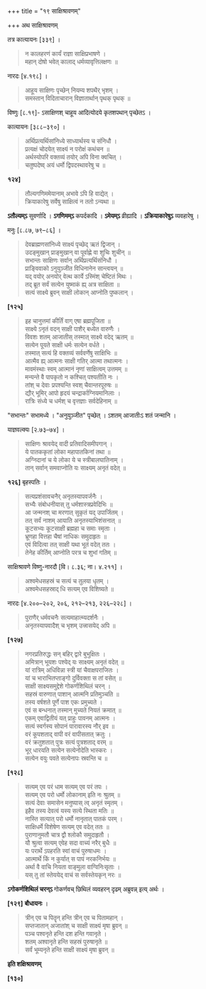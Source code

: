 +++
title = "१९ साक्षिश्रावणम्"

+++
अथ साक्षिश्रावणम्

तत्र कात्यायनः [३३९] ।

> न कालहरणं कार्यं राज्ञा साक्षिप्रभाषणे ।  
> महान् दोषो भवेत् कालाद् धर्मव्यावृत्तिलक्षणः ॥

नारदः [४.१९८] ।

> आहूय साक्षिणः पृच्छेन् नियम्य शपथैर् भृशम् ।  
> समस्तान् विदिताचारान् विज्ञातार्थान् पृथक् पृथक् ॥

विष्णुः [८.१९]- ऽसाक्षिणश् चाहूय आदित्योदये कृतशपथान् पृच्छेतऽ ।

कात्यायनः [३८८–३९०] ।

> अर्थिप्रत्यर्थिसांनिध्ये साध्यार्थस्य च संनिधौ ।  
> प्रत्यक्षं चोदयेत् साक्ष्यं न परोक्षं कथंचन ॥  
> अर्थस्योपरि वक्तव्यं तयोर् अपि विना क्वचित् ।  
> चतुष्पदेष्व् अयं धर्मो द्विपदस्थावरेषु च ॥

**१२४]**  
> तौल्यगणिममेयानाम् अभावे ऽपि हि वाद्येत् ।  
> क्रियाकारेषु सर्वेषु साक्षित्वं न ततो ऽन्यथा ॥

**ऽतौल्यम्ऽ** सुवर्णादि । **ऽगणिमम्ऽ** कपर्दकादि । **ऽमेयम्ऽ** व्रीह्यादि । **ऽक्रियाकारेषुऽ** व्यवहारेषु ।

मनुः [८.८७, ७९–८६] ।

> देवब्राह्मणसांनिध्ये साक्ष्यं पृच्छेद् ऋतं द्विजान् ।  
> उदङ्मुखान् प्राङ्मुखान् वा पूर्वाह्णे वा शुचिः शुचीन् ॥  
> सभान्तः साक्षिणः सर्वान् अर्थिप्रत्यर्थिसंनिधौ ।  
> प्राङ्विवाको ऽनुयुञ्जीत विधिनानेन सान्त्वयन् ॥  
> यद् वयोर् अनयोर् वेत्थ कार्ये ऽस्मिंश् चेष्टितं मिथः ।  
> तद् ब्रूत सर्वं सत्येन युष्माकं ह्य् अत्र साक्षिता ॥  
> सत्यं साक्ष्ये ब्रुवन् साक्षी लोकान् आप्नोति पुष्कलान् ।

**[१२५]**  
> इह चानुत्तमां कीर्तिं वाग् एषा ब्रह्मपूजिता ॥  
> साक्ष्ये ऽनृतं वदन् साक्षी पाशैर् बध्येत वारुणैः ।  
> विवशः शतम् आजातीस् तस्मात् साक्ष्ये वदेद् ऋतम् ॥  
> सत्येन पूयते साक्षी धर्मः सत्येन वर्धते ।  
> तस्मात् सत्यं हि वक्तव्यं सर्ववर्णेषु साक्षिभिः ॥  
> आत्मैव ह्य् आत्मनः साक्षी गतिर् आत्मा तथात्मनः ।  
> मावमंस्थाः स्वम् आत्मानं नृणां साक्षित्वम् उत्तमम् ॥  
> मन्यन्ते वै पापकृतो न कश्चित् पश्यतीति नः ।  
> तांश् च देवाः प्रपश्यन्ति स्वश् चैवान्तरपूरुषः ॥  
> द्यौर् भूमिर् आपो हृदयं चन्द्रार्काग्नियमानिलाः ।  
> रात्रिः संध्ये च धर्मश् च वृत्तज्ञाः सर्वदेहिनाम् ॥

"सभान्तः" सभामध्ये । "अनुयुञ्जीत" पृच्छेत् । ऽशतम् आजातीःऽ शतं जन्मानि ।

याज्ञवल्क्यः [२.७३–७४] ।

> साक्षिणः श्रावयेद् वादी प्रतिवादिसमीपगान् ।  
> ये पातककृतां लोका महापातकिनां तथा ॥  
> अग्निदानां च ये लोका ये च स्त्रीबालघातिनाम् ।  
> तान् सर्वान् समवाप्नोति यः साक्ष्यम् अनृतं वदेत् ॥

**१२६]** बृहस्पतिः ।

> सत्यप्रशंसावचनैर् अनृतस्यापवर्जनैः ।  
> सभ्यैः संबोधनीयास् तु धर्मशास्त्रप्रवेदिभिः ॥  
> आ जन्मनश् चा मरणात् सुकृतं यद् उपार्जितम् ।  
> तत् सर्वं नाशम् आयाति अनृतस्याभिशंसनात् ॥  
> कूटसभ्यः कूटसाक्षी ब्रह्महा च समाः स्मृताः ।  
> भ्रूणहा वित्तहा चैषां नाधिकः समुदाहृतः ॥  
> एवं विदित्वा तत् साक्षी यथा भूतं वदेत् ततः ।  
> तेनेह कीर्तिम् आप्नोति परत्र च शुभां गतिम् ॥

साक्षिश्रावणे विष्णु-नारदौ [वि। ८.३६; ना। ४.२११] ।

> अश्वमेधसहस्रं च सत्यं च तुलया धृतम् ।  
> अश्वमेधसहस्राद् धि सत्यम् एव विशिष्यते ॥

नारदः [४.२००–२०२, २०६, २१२–२१३, २२६–२२८] ।

> पुराणैर् धर्मवचनैः सत्यमाहात्म्यदर्शनैः ।  
> अनृतस्यापवादैश् च भृशम् उत्त्रासयेद् अपि ॥

**[१२७]**  
> नगरप्रतिरुद्धः सन् बहिर् द्वारे बुभुक्षितः ।  
> अमित्रान् भूयशः पश्येद् यः साक्ष्यम् अनृतं वदेत् ॥  
> यां रात्रिम् अधिविन्ना स्त्री यां चैवाक्षपराजितः ।  
> यां च भाराभितप्ताङ्गो दुर्विवक्ता स तां वसेत् ॥  
> साक्षी साक्ष्यसमुद्देशे गोकर्णशिथिलं चरन् ।  
> सहस्रं वारुणात् पाशान् आत्मनि प्रतिमुञ्चति ॥  
> तस्य वर्षशते पूर्णे पाश एकः प्रमुच्यते ।  
> एवं स बन्धनात् तस्मान् मुच्यते नियतं क्रमात् ॥  
> एकम् एवाद्वितीयं यत् प्राहुः पावनम् आत्मनः ।  
> सत्यं स्वर्गस्य सोपानं पारावारस्य नौर् इव ॥  
> वरं कूपशताद् वापी वरं वापीसतात् क्रतुः ।  
> वरं क्रतुशतात् पुत्रः सत्यं पुत्रशताद् वरम् ॥  
> भूर् धारयति सत्येन सत्येनोदेति भास्करः ।  
> सत्येन वयुः पवते सत्येनापः स्रवन्ति च ॥

**[१२८]**  
> सत्यम् एव परं धाम सत्यम् एव परं तपः ।  
> सत्यम् एव परो धर्मो लोकानाम् इति नः श्रुतम् ॥  
> सत्यं देवाः समासेन मनुष्यास् त्व् अनृतं स्मृतम् ।  
> इहैव तस्य देवत्वं यस्य सत्ये स्थिता मतिः ॥  
> नास्ति सत्यात् परो धर्मो नानृतात् पातकं परम् ।  
> साक्षिधर्मे विशेषेण सत्यम् एव वदेत् ततः ॥  
> पुराणानुमतौ चात्र द्वौ श्लोकौ समुदाहृतौ ।  
> यौ श्रुत्वा सत्यम् एवेह सदा वाच्यं नरैर् बुधैः ॥  
> यः परार्थे ऽपहरति स्वां वाचं पुरुषाधमः ।  
> आत्मार्थे किं न कुर्यात् स पापं नरकनिर्भयः ॥  
> अर्था वै वाचि नियता वाङ्मुला वाग्विनिःसृताः ।  
> यस् तु तां स्तेययेद् वाचं स सर्वस्तेयकृन् नरः ॥

**ऽगोकर्णशिथिलं चरन्ऽ** गोकर्णवच् छिथिलं व्यवहरन् दृढम् अब्रुवन्न् इत्य् अर्थः ।

**[१२९]** **बौधायनः** ।

> त्रीन् एव च पितॄन् हन्ति त्रीन् एव च पितामहान् ।  
> सप्तजातान् अजातांश् च साक्षी साक्ष्यं मृषा ब्रुवन् ॥  
> पञ्च पश्वनृते हन्ति दश हन्ति गवानृते ।  
> शतम् अश्वानृते हन्ति सहस्रं पुरुषानृते ॥  
> सर्वं भूम्यनृते हन्ति साक्षी साक्ष्यं मृषा ब्रुवन् ॥

**इति शक्षिश्रावणम्**

**[१३०]**
